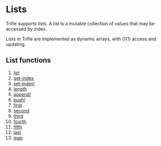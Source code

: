 # Lists

Trifle supports lists. A list is a mutable collection of values that may be
accessed by index.

Lists in Trifle are implemented as dynamic arrays, with O(1) access
and updating.

## List functions

1. [list](Lists-List.md)
2. [get-index](Sequences-GetIndex.md)
3. [set-index!](Sequences-SetIndex.md)
4. [length](Sequences-Length.md)
5. [append!](Lists-Append.md)
6. [push!](Lists-Push.md)
7. [first](Sequence-First.md)
8. [second](Sequences-Second.md)
9. [third](Sequences-Third.md)
10. [fourth](Sequences-Fourth.md)
11. [fifth](Sequences-Fifth.md)
12. [last](Sequences-Last.md)
13. [map](Lists-Map.md)
